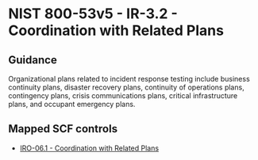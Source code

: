 # NIST 800-53v5 - IR-3.2 - Coordination with Related Plans
## Guidance
Organizational plans related to incident response testing include business continuity plans, disaster recovery plans, continuity of operations plans, contingency plans, crisis communications plans, critical infrastructure plans, and occupant emergency plans.
## Mapped SCF controls
- [IRO-06.1 - Coordination with Related Plans](../scf/iro-061-coordinationwithrelatedplans.md)